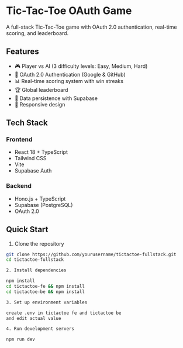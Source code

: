 
# Tic-Tac-Toe OAuth Game

A full-stack Tic-Tac-Toe game with OAuth 2.0 authentication, real-time scoring, and leaderboard.

## Features

- 🎮 Player vs AI (3 difficulty levels: Easy, Medium, Hard)
- 🔐 OAuth 2.0 Authentication (Google & GitHub)
- 📊 Real-time scoring system with win streaks
- 🏆 Global leaderboard
- 💾 Data persistence with Supabase
- 📱 Responsive design

## Tech Stack

### Frontend
- React 18 + TypeScript
- Tailwind CSS
- Vite
- Supabase Auth

### Backend
- Hono.js + TypeScript
- Supabase (PostgreSQL)
- OAuth 2.0

## Quick Start

1. Clone the repository
```bash
git clone https://github.com/yourusername/tictactoe-fullstack.git
cd tictactoe-fullstack

2. Install dependencies

npm install
cd tictactoe-fe && npm install
cd tictactoe-be && npm install

3. Set up environment variables

create .env in tictactoe fe and tictactoe be 
and edit actual value 

4. Run development servers

npm run dev